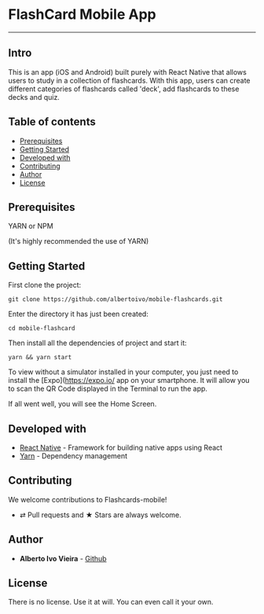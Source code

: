# FlashCard Mobile App

* * *

## Intro

This is an app (iOS and Android) built purely with React Native that allows users to study in a collection of flashcards. With this app, users can create different categories of flashcards called 'deck', add flashcards to these decks and quiz.

## Table of contents

-   [Prerequisites](#prerequisites)
-   [Getting Started](#getting-started)
-   [Developed with](#developed-with)
-   [Contributing](#contributing)
-   [Author](#author)
-   [License](#license)

## Prerequisites

YARN or NPM

(It's highly recommended the use of YARN)

## Getting Started

First clone the project:

`git clone https://github.com/albertoivo/mobile-flashcards.git`

Enter the directory it has just been created:

`cd mobile-flashcard`

Then install all the dependencies of project and start it:

`yarn && yarn start`

To view without a simulator installed in your computer, you just need to install the [Expo](https://expo.io/ app on your smartphone. It will allow you to scan the QR Code displayed in the Terminal to run the app.

If all went well, you will see the Home Screen.

## Developed with

* [React Native](http://facebook.github.io/react-native) - Framework for building native apps using React
* [Yarn](https://yarnpkg.com/en/) - Dependency management

## Contributing

We welcome contributions to Flashcards-mobile!

-   ⇄ Pull requests and ★ Stars are always welcome.

## Author

* **Alberto Ivo Vieira** - [Github](https://github.com/albertoivo)

## License

There is no license. Use it at will. You can even call it your own.